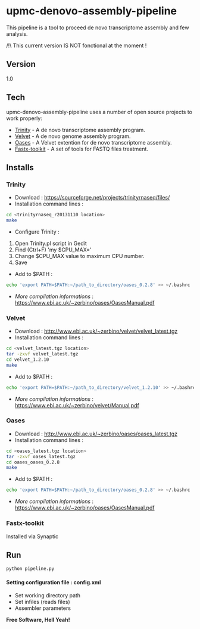 upmc-denovo-assembly-pipeline
=============================

This pipeline is a tool to proceed de novo transcriptome assembly and few analysis.

/!\ This current version IS NOT fonctional at the moment !

Version
----

1.0

Tech
-----------

upmc-denovo-assembly-pipeline uses a number of open source projects to work properly:

* [Trinity] - A de novo transcriptome assembly program.
* [Velvet] - A de novo genome assembly program.
* [Oases] - A Velvet extention for de novo transcriptome assembly.
* [Fastx-toolkit] - A set of tools for FASTQ files treatment.

Installs
--------------
### Trinity

* Download : https://sourceforge.net/projects/trinityrnaseq/files/
* Installation command lines : 
```sh
cd <trinityrnaseq_r20131110 location>
make 
```
* Configure Trinity :

1. Open Trinity.pl script in Gedit
2. Find (Ctrl+F) 'my $CPU_MAX='
3. Change $CPU_MAX value to maximum CPU number.
4. Save

* Add to $PATH : 
```sh
echo 'export PATH=$PATH:~/path_to_directory/oases_0.2.8' >> ~/.bashrc
```
* _More compilation informations_ : https://www.ebi.ac.uk/~zerbino/oases/OasesManual.pdf

### Velvet

* Download : http://www.ebi.ac.uk/~zerbino/velvet/velvet_latest.tgz
* Installation command lines : 
```sh
cd <velvet_latest.tgz location>
tar -zxvf velvet_latest.tgz
cd velvet_1.2.10
make
```
* Add to $PATH : 
```sh
echo 'export PATH=$PATH:~/path_to_directory/velvet_1.2.10' >> ~/.bashrc
```
* _More compilation informations_ : https://www.ebi.ac.uk/~zerbino/velvet/Manual.pdf

### Oases

* Download : http://www.ebi.ac.uk/~zerbino/oases/oases_latest.tgz 
* Installation command lines : 
```sh
cd <oases_latest.tgz location>
tar -zxvf oases_latest.tgz
cd oases_oases_0.2.8
make 
```
* Add to $PATH : 
```sh
echo 'export PATH=$PATH:~/path_to_directory/oases_0.2.8' >> ~/.bashrc
```
* _More compilation informations_ : https://www.ebi.ac.uk/~zerbino/oases/OasesManual.pdf

### Fastx-toolkit
Installed via Synaptic


Run
--------------

```sh
python pipeline.py
```


#### Setting configuration file : config.xml 

* Set working directory path
* Set infiles (reads files)
* Assembler parameters


**Free Software, Hell Yeah!**

[Trinity]:http://trinityrnaseq.sourceforge.net/
[Velvet]:http://www.ebi.ac.uk/~zerbino/velvet/
[Oases]:https://www.ebi.ac.uk/~zerbino/oases/
[Fastx-toolkit]:http://hannonlab.cshl.edu/fastx_toolkit/
